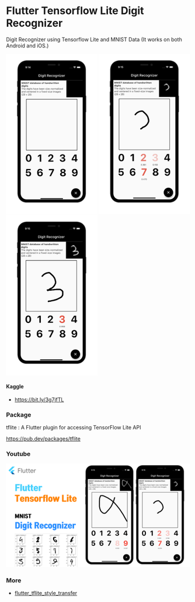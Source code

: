 # Flutter Tensorflow Lite Digit Recognizer
Digit Recognizer using Tensorflow Lite and MNIST Data
(It works on both Android and iOS.)

<img src="./readme/1.png" width="250"/> <img src="./readme/2.png" width="250"/> <img src="./readme/3.png" width="250"/>

#### Kaggle
- https://bit.ly/3g7jfTL

### Package
tflite : A Flutter plugin for accessing TensorFlow Lite API

https://pub.dev/packages/tflite


### Youtube
[![Flutter Github TFLite](./readme/youtube.png)](https://youtu.be/SRbxEQ89IBs)


### More
- [flutter_tflite_style_transfer](https://github.com/PuzzleLeaf/flutter_tflite_style_transfer)

